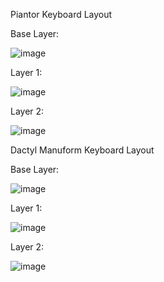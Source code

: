 Piantor Keyboard Layout

Base Layer:

![image](https://github.com/The-Computer-Cowboy/Keyboards/assets/175343518/6f460272-73f0-4eae-a7b4-0559f7c39353)

Layer 1:

![image](https://github.com/The-Computer-Cowboy/Keyboards/assets/175343518/8fe07674-f3de-404f-8983-e23bb8294e86)

Layer 2:

![image](https://github.com/The-Computer-Cowboy/Keyboards/assets/175343518/326f36bd-84b2-4463-8cba-abd4fc1bbcd1)



Dactyl Manuform Keyboard Layout

Base Layer:

![image](https://github.com/user-attachments/assets/a65f50ea-a5cd-45c9-9085-709a906eaca9)

Layer 1:

![image](https://github.com/user-attachments/assets/133bc2e2-ef98-4154-8624-e98248a2bde8)

Layer 2:

![image](https://github.com/user-attachments/assets/9013e85f-bb13-4bfd-b307-cd967239cc60)
